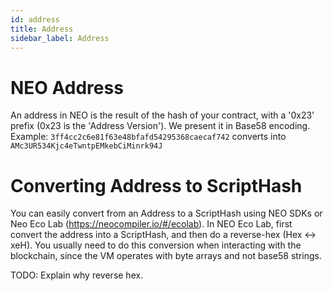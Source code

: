 ```yaml
---
id: address
title: Address
sidebar_label: Address
---
```



# NEO Address
An address in NEO is the result of the hash of your contract, with a '0x23' prefix (0x23 is the 'Address Version').
We present it in Base58 encoding. Example:
`3ff4cc2c6e81f63e48bfafd54295368caecaf742` converts into `AMc3UR534Kjc4eTwntpEMkebCiMinrk94J`

# Converting Address to ScriptHash
You can easily convert from an Address to a ScriptHash using NEO SDKs or Neo Eco Lab (https://neocompiler.io/#/ecolab).
In NEO Eco Lab, first convert the address into a ScriptHash, and then do a reverse-hex (Hex <-> xeH).
You usually need to do this conversion when interacting with the blockchain, since the VM operates with byte arrays and not base58 strings.

TODO: Explain why reverse hex.
